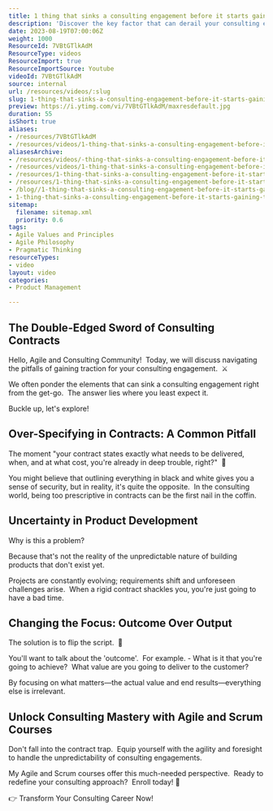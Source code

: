 ```yaml
---
title: 1 thing that sinks a consulting engagement before it starts gaining traction?
description: 'Discover the key factor that can derail your consulting engagement before it even begins. Join Martin Hinshelwood for essential insights! #agile #consulting #shorts'
date: 2023-08-19T07:00:06Z
weight: 1000
ResourceId: 7VBtGTlkAdM
ResourceType: videos
ResourceImport: true
ResourceImportSource: Youtube
videoId: 7VBtGTlkAdM
source: internal
url: /resources/videos/:slug
slug: 1-thing-that-sinks-a-consulting-engagement-before-it-starts-gaining-traction-7VBtGTlkAdM
preview: https://i.ytimg.com/vi/7VBtGTlkAdM/maxresdefault.jpg
duration: 55
isShort: true
aliases:
- /resources/7VBtGTlkAdM
- /resources/videos/1-thing-that-sinks-a-consulting-engagement-before-it-starts-gaining-traction-7VBtGTlkAdM
aliasesArchive:
- /resources/videos/-thing-that-sinks-a-consulting-engagement-before-it-starts-gaining-traction
- /resources/videos/1-thing-that-sinks-a-consulting-engagement-before-it-starts-gaining-traction
- /resources/1-thing-that-sinks-a-consulting-engagement-before-it-starts-gaining-traction-2
- /resources/1-thing-that-sinks-a-consulting-engagement-before-it-starts-gaining-traction
- /blog//1-thing-that-sinks-a-consulting-engagement-before-it-starts-gaining-traction/
- 1-thing-that-sinks-a-consulting-engagement-before-it-starts-gaining-traction-7VBtGTlkAdM
sitemap:
  filename: sitemap.xml
  priority: 0.6
tags:
- Agile Values and Principles
- Agile Philosophy
- Pragmatic Thinking
resourceTypes:
- video
layout: video
categories:
- Product Management

---
```

## The Double-Edged Sword of Consulting Contracts

Hello, Agile and Consulting Community!  Today, we will discuss navigating the pitfalls of gaining traction for your consulting engagement.  ⚔️

We often ponder the elements that can sink a consulting engagement right from the get-go.  The answer lies where you least expect it.

Buckle up, let's explore!

## Over-Specifying in Contracts: A Common Pitfall

The moment "your contract states exactly what needs to be delivered, when, and at what cost, you're already in deep trouble, right?"  🚩

You might believe that outlining everything in black and white gives you a sense of security, but in reality, it's quite the opposite.  In the consulting world, being too prescriptive in contracts can be the first nail in the coffin.

## Uncertainty in Product Development

Why is this a problem?

Because that's not the reality of the unpredictable nature of building products that don't exist yet.

Projects are constantly evolving; requirements shift and unforeseen challenges arise.  When a rigid contract shackles you, you're just going to have a bad time.

## Changing the Focus: Outcome Over Output

The solution is to flip the script.  🎯

You'll want to talk about the 'outcome'.  For example. - What is it that you're going to achieve?  What value are you going to deliver to the customer?

By focusing on what matters—the actual value and end results—everything else is irrelevant.

## Unlock Consulting Mastery with Agile and Scrum Courses

Don't fall into the contract trap.  Equip yourself with the agility and foresight to handle the unpredictability of consulting engagements.

My Agile and Scrum courses offer this much-needed perspective.  Ready to redefine your consulting approach?  Enroll today! 🌟

👉 Transform Your Consulting Career Now!
